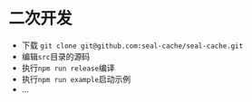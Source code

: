 # 二次开发

- 下载 `git clone git@github.com:seal-cache/seal-cache.git`
- 编辑`src`目录的源码
- 执行`npm run release`编译
- 执行`npm run example`启动示例
- ...